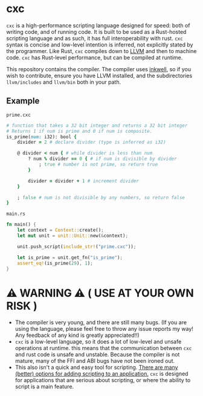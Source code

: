 # cxc
`cxc` is a high-performance scripting language designed for speed: both of writing code, and of running code. It is built to be used as a Rust-hosted scripting language and as such, it has full interoperability with rust. `cxc` syntax is concise and low-level intention is inferred, not explicitly stated by the programmer. Like Rust, `cxc` compiles down to [LLVM](llvm.org) and then to machine code. `cxc` has Rust-level performance, but can be compiled at runtime.

This repository contains the compiler. The compiler uses [inkwell](https://github.com/TheDan64/inkwell), so if you wish to contribute, ensure you have LLVM installed, and the subdirectories `llvm/includes` and `llvm/bin` both in your path.

## Example
`prime.cxc`
```ruby
# function that takes a 32 bit integer and returns a 32 bit integer
# Returns 1 if num is prime and 0 if num is composite.
is_prime(num: i32): bool { 
    divider = 2 # declare divider (type is inferred as i32)

    @ divider < num { # while divider is less than num
        ? num % divider == 0 { # if num is divisible by divider
            ; true # number is not prime, so return true
        }

        divider = divider + 1 # increment divider
    }

    ; false # num is not divisible by any numbers, so return false
}
```

`main.rs`
```rust
fn main() {
    let context = Context::create();
    let mut unit = unit::Unit::new(&context);

    unit.push_script(include_str!("prime.cxc"));

    let is_prime = unit.get_fn("is_prime");
    assert_eq!(is_prime(29), 1);
}
```

# ⚠️ WARNING ⚠️  ( USE AT YOUR OWN RISK )
* The compiler is very young, and there are still many bugs. (If you are using the language, please feel free to throw any issue reports my way! Any feedback of any kind is greatly appreciated!!)
* `cxc` is a low-level language, so it does a lot of low-level and unsafe operations at runtime. this means that the communication between `cxc` and rust code is unsafe and unstable. Because the compiler is not mature, many of the FFI and ABI bugs have not been ironed out.
* This also isn't a quick and easy tool for scripting. [There are many (better) options for adding scripting to an application.](https://www.boringcactus.com/2020/09/16/survey-of-rust-embeddable-scripting-languages.html) `cxc` is designed for applications that are serious about scripting, or where the ability to script is a main feature.
